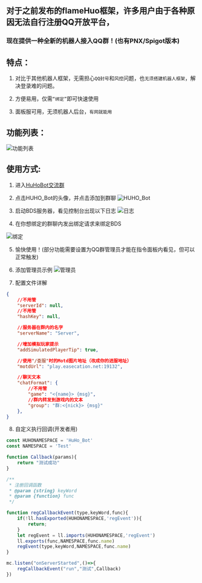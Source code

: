 ## 对于之前发布的flameHuo框架，许多用户由于各种原因无法自行注册QQ开放平台，
### 现在提供一种全新的机器人接入QQ群！(也有PNX/Spigot版本)


## 特点：

1. 对比于其他机器人框架，无需担心`QQ封号`和`风控`问题，也`无须搭建机器人框架`，解决登录难的问题。

2. 方便易用，仅需`“绑定”`即可快速使用

3. 面板服可用，无须机器人后台，`有网就能用`



## 功能列表：
![功能列表](Img/1725716173473.jpeg)


## 使用方式:

1. 进入[HuHoBot交流群](http://qm.qq.com/cgi-bin/qm/qr?_wv=1027&k=N6tVRxGR8sDwYHBx9YgAhkqRTp1gseyk&authKey=M7Fd3Op6nHjXjSXefBtHBPqIq2wtX8AfufZor9DrfRrJkhyS2rohkt7iuOSwbtn8&noverify=0&group_code=1005746321)

2. 点击HUHO_Bot的头像，并点击添加到群聊
![HUHO_Bot](Img/6F0AB0B79A91DE01DB870B7ECB59AE01.jpg)


3. 启动BDS服务器，看见控制台出现以下日志
![日志](Img/18F1761AFC32C26265A44122CC188F09.png)

4. 在你想绑定的群聊内发出绑定请求来绑定BDS

![绑定](Img/1725715816323.png)


5. 愉快使用！(部分功能需要设置为QQ群管理员才能在指令面板内看见，但可以正常触发)

6. 添加管理员示例
![管理员](Img/1725716010077.png)





7. 配置文件详解

```json
{
    //不用管
    "serverId": null,
    //不用管
    "hashKey": null,

    //服务器在群内的名字
    "serverName": "Server",

    //增加模拟玩家提示
    "addSimulatedPlayerTip": true,

    //使用"/查服"时的Motd图片地址（改成你的进服地址）
    "motdUrl": "play.easecation.net:19132",

    //聊天文本
    "chatFormat": {
        //不用管
        "game": "<{name}> {msg}",
        //群内转发到游戏内的文本
        "group": "群:<{nick}> {msg}"
    },
}
```



8. 自定义执行回调(开发者用)

```javascript
const HUHONAMESPACE = 'HuHo_Bot'
const NAMESPACE = 'Test'

function Callback(params){
    return "测试成功"
}

/**
 * 注册回调函数
 * @param {string} keyWord
 * @param {function} func
 */

function regCallbackEvent(type,keyWord,func){
    if(!ll.hasExported(HUHONAMESPACE,'regEvent')){
        return;
    }
    let regEvent = ll.imports(HUHONAMESPACE,'regEvent')
    ll.exports(func,NAMESPACE,func.name)
    regEvent(type,keyWord,NAMESPACE,func.name)
}

mc.listen("onServerStarted",()=>{
    regCallbackEvent("run","测试",Callback)
})
```
